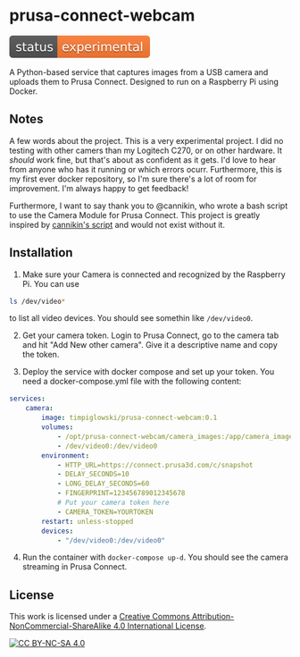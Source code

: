 # prusa-connect-webcam
[![status: experimental](https://github.com/GIScience/badges/raw/master/status/experimental.svg)](https://github.com/GIScience/badges#experimental)

A Python-based service that captures images from a USB camera and uploads them to Prusa Connect. Designed to run on a Raspberry Pi using Docker.

## Notes
A few words about the project. This is a very experimental project. I did no testing with other camers than my Logitech C270, or on other hardware. It *should* work fine, but that's about as confident as it gets. I'd love to hear from anyone who has it running or which errors ocurr. Furthermore, this is my first ever docker repository, so I'm sure there's a lot of room for improvement. I'm always happy to get feedback!

Furthermore, I want to say thank you to @cannikin, who wrote a bash script to use the Camera Module for Prusa Connect. This project is greatly inspired by [cannikin's script](https://gist.github.com/cannikin/4954d050b72ff61ef0719c42922464e5) and would not exist without it.

## Installation
1. Make sure your Camera is connected and recognized by the Raspberry Pi. You can use
  ```bash
  ls /dev/video*
  ```
  to list all video devices. You should see somethin like `/dev/video0`.

2. Get your camera token. Login to Prusa Connect, go to the camera tab and hit "Add New other camera". Give it a descriptive name and copy the token.

3. Deploy the service with docker compose and set up your token. You need a docker-compose.yml file with the following content:
```yaml
services:
    camera:
        image: timpiglowski/prusa-connect-webcam:0.1
        volumes:
            - /opt/prusa-connect-webcam/camera_images:/app/camera_images
            - /dev/video0:/dev/video0
        environment:
            - HTTP_URL=https://connect.prusa3d.com/c/snapshot
            - DELAY_SECONDS=10
            - LONG_DELAY_SECONDS=60
            - FINGERPRINT=123456789012345678
            # Put your camera token here
            - CAMERA_TOKEN=YOURTOKEN
        restart: unless-stopped
        devices:
            - "/dev/video0:/dev/video0"
```

4. Run the container with `docker-compose up-d`. You should see the camera streaming in Prusa Connect.

## License
This work is licensed under a
[Creative Commons Attribution-NonCommercial-ShareAlike 4.0 International License][cc-by-nc-sa].

[![CC BY-NC-SA 4.0][cc-by-nc-sa-image]][cc-by-nc-sa]

[cc-by-nc-sa]: http://creativecommons.org/licenses/by-nc-sa/4.0/
[cc-by-nc-sa-image]: https://licensebuttons.net/l/by-nc-sa/4.0/88x31.png
[cc-by-nc-sa-shield]: https://img.shields.io/badge/License-CC%20BY--NC--SA%204.0-lightgrey.svg
